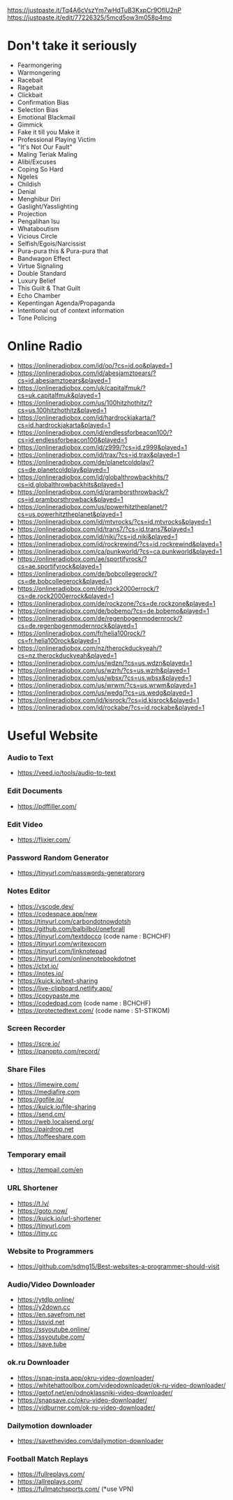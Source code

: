 https://justpaste.it/Tq4A6cVszYm7wHdTuB3KxpCr9OflU2nP
https://justpaste.it/edit/77226325/5mcd5ow3m058p4mo
# Don't take it seriously
- Fearmongering
- Warmongering
- Racebait
- Ragebait
- Clickbait
- Confirmation Bias
- Selection Bias
- Emotional Blackmail
- Gimmick
- Fake it till you Make it
- Professional Playing Victim
- "It's Not Our Fault"
- Maling Teriak Maling
- Alibi/Excuses
- Coping So Hard
- Ngeles
- Childish
- Denial
- Menghibur Diri
- Gaslight/Yasslighting
- Projection
- Pengalihan Isu
- Whataboutism
- Vicious Circle
- Selfish/Egois/Narcissist
- Pura-pura this & Pura-pura that
- Bandwagon Effect
- Virtue Signaling
- Double Standard
- Luxury Belief
- This Guilt & That Guilt
- Echo Chamber
- Kepentingan Agenda/Propaganda
- Intentional out of context information
- Tone Policing

# Online Radio
- https://onlineradiobox.com/id/oo/?cs=id.oo&played=1
- https://onlineradiobox.com/id/abesjamztoears/?cs=id.abesjamztoears&played=1
- https://onlineradiobox.com/uk/capitalfmuk/?cs=uk.capitalfmuk&played=1
- https://onlineradiobox.com/us/100hitzhothitz/?cs=us.100hitzhothitz&played=1
- https://onlineradiobox.com/id/hardrockjakarta/?cs=id.hardrockjakarta&played=1
- https://onlineradiobox.com/id/endlessforbeacon100/?cs=id.endlessforbeacon100&played=1
- https://onlineradiobox.com/id/z999/?cs=id.z999&played=1
- https://onlineradiobox.com/id/trax/?cs=id.trax&played=1
- https://onlineradiobox.com/de/planetcoldplay/?cs=de.planetcoldplay&played=1
- https://onlineradiobox.com/id/globalthrowbackhits/?cs=id.globalthrowbackhits&played=1
- https://onlineradiobox.com/id/pramborsthrowback/?cs=id.pramborsthrowback&played=1
- https://onlineradiobox.com/us/powerhitztheplanet/?cs=us.powerhitztheplanet&played=1
- https://onlineradiobox.com/id/mtvrocks/?cs=id.mtvrocks&played=1
- https://onlineradiobox.com/id/trans7/?cs=id.trans7&played=1
- https://onlineradiobox.com/id/niki/?cs=id.niki&played=1
- https://onlineradiobox.com/id/rockrewind/?cs=id.rockrewind&played=1
- https://onlineradiobox.com/ca/punkworld/?cs=ca.punkworld&played=1
- https://onlineradiobox.com/ae/sportifyrock/?cs=ae.sportifyrock&played=1
- https://onlineradiobox.com/de/bobcollegerock/?cs=de.bobcollegerock&played=1
- https://onlineradiobox.com/de/rock2000errock/?cs=de.rock2000errock&played=1
- https://onlineradiobox.com/de/rockzone/?cs=de.rockzone&played=1
- https://onlineradiobox.com/de/bobemo/?cs=de.bobemo&played=1
- https://onlineradiobox.com/de/regenbogenmodernrock/?cs=de.regenbogenmodernrock&played=1
- https://onlineradiobox.com/fr/helia100rock/?cs=fr.helia100rock&played=1
- https://onlineradiobox.com/nz/therockduckyeah/?cs=nz.therockduckyeah&played=1
- https://onlineradiobox.com/us/wdzn/?cs=us.wdzn&played=1
- https://onlineradiobox.com/us/wzrh/?cs=us.wzrh&played=1
- https://onlineradiobox.com/us/wbsx/?cs=us.wbsx&played=1
- https://onlineradiobox.com/us/wrwm/?cs=us.wrwm&played=1
- https://onlineradiobox.com/us/wedg/?cs=us.wedg&played=1
- https://onlineradiobox.com/id/kisrock/?cs=id.kisrock&played=1
- https://onlineradiobox.com/id/rockabe/?cs=id.rockabe&played=1

# Useful Website

  ### Audio to Text
  - https://veed.io/tools/audio-to-text

  ### Edit Documents
  - https://pdffiller.com/

  ### Edit Video
  - https://flixier.com/

  ### Password Random Generator
  - https://tinyurl.com/passwords-generatororg

  ### Notes Editor
  - https://vscode.dev/
  - https://codespace.app/new
  - https://tinyurl.com/carbondotnowdotsh
  - https://github.com/balbilbol/oneforall
  - https://tinyurl.com/textdocco              (code name : BCHCHF)
  - https://tinyurl.com/writexocom
  - https://tinyurl.com/linknotepad
  - https://tinyurl.com/onlinenotebookdotnet
  - https://ctxt.io/
  - https://notes.io/
  - https://kuick.io/text-sharing
  - https://live-clipboard.netlify.app/
  - https://copypaste.me
  - https://codedpad.com                       (code name : BCHCHF)
  - https://protectedtext.com/                 (code name : S1-STIKOM)
     
  ### Screen Recorder
  - https://scre.io/
  - https://panopto.com/record/

  ### Share Files
  - https://limewire.com/
  - https://mediafire.com
  - https://gofile.io/
  - https://kuick.io/file-sharing
  - https://send.cm/
  - https://web.localsend.org/
  - https://pairdrop.net
  - https://toffeeshare.com

  ### Temporary email
  - https://tempail.com/en

  ### URL Shortener
  - https://t.ly/
  - https://goto.now/
  - https://kuick.io/url-shortener
  - https://tinyurl.com
  - https://tiny.cc

  ### Website to Programmers
  - https://github.com/sdmg15/Best-websites-a-programmer-should-visit
  
  ### Audio/Video Downloader
  - https://ytdlp.online/
  - https://y2down.cc
  - https://en.savefrom.net
  - https://ssvid.net
  - https://ssyoutube.online/
  - https://ssyoutube.com/
  - https://save.tube

  ### ok.ru Downloader
  - https://snap-insta.app/okru-video-downloader/
  - https://whitehattoolbox.com/videodownloader/ok-ru-video-downloader/
  - https://getof.net/en/odnoklassniki-video-downloader/
  - https://snapsave.cc/okru-video-downloader/
  - https://vidburner.com/ok-ru-video-downloader/

  ### Dailymotion downloader
  - https://savethevideo.com/dailymotion-downloader

  ### Football Match Replays
  - https://fullreplays.com/
  - https://allreplays.com/
  - https://fullmatchsports.com/ (*use VPN)
